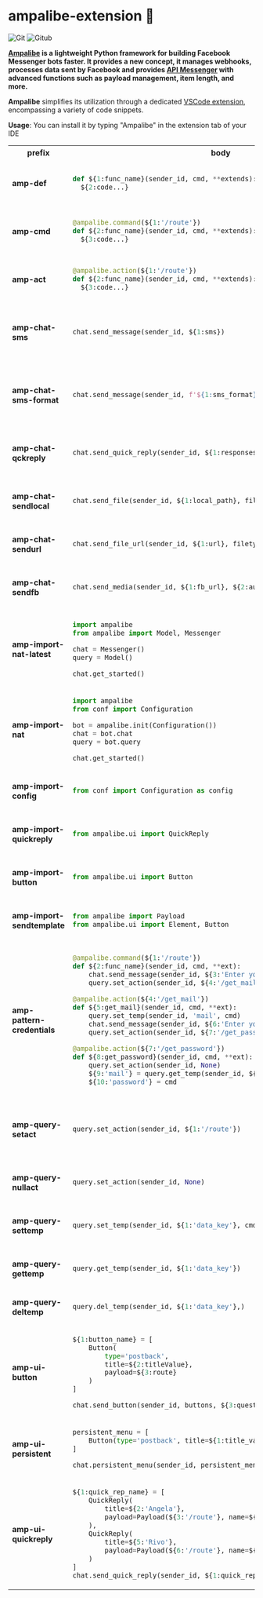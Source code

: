 
# ampalibe-extension 🥝

![Git](https://img.shields.io/badge/-Git-777?style=flat&logo=git&logoColor=F05032&labelColor=ffffff) ![Gitub](https://img.shields.io/badge/-Gitub-777?style=flat&logo=github&logoColor=777&labelColor=ffffff)

**[Ampalibe](https://github.com/iTeam-S/Ampalibe) is a lightweight Python framework for building Facebook Messenger bots faster. It provides a new concept, it manages webhooks, processes data sent by Facebook and provides [API Messenger](https://developers.facebook.com/docs/messenger-platform) with advanced functions such as payload management, item length, and more.**

**Ampalibe** simplifies its utilization through a dedicated [VSCode extension](https://github.com/RajaRakoto/ampalibe-extension), encompassing a variety of code snippets.

**Usage**: You can install it by typing "Ampalibe" in the extension tab of your IDE

<table>
<th>prefix</th>
<th>body</th>
<th>description</th>

<tr>
<td>
<strong>amp-def</strong>
</td>
<td>

```python
def ${1:func_name}(sender_id, cmd, **extends):
  ${2:code...}
```
</td>
<td>

>[basic]: Default function for ampalibe
</td>
</tr>

<tr>
<td>
<strong>amp-cmd</strong>
</td>
<td>

```python
@ampalibe.command(${1:'/route'})
def ${2:func_name}(sender_id, cmd, **extends):
  ${3:code...}
```
</td>
<td>

>[basic]: Create ampalibe command
</td>
</tr>

<tr>
<td>
<strong>amp-act</strong>
</td>
<td>

```python
@ampalibe.action(${1:'/route'})
def ${2:func_name}(sender_id, cmd, **extends):
  ${3:code...}
```
</td>
<td>

>[basic]: Create ampalibe action
</td>
</tr>

<tr>
<td>
<strong>amp-chat-sms</strong>
</td>
<td>

```python
chat.send_message(sender_id, ${1:sms})
```
</td>
<td>

>[chat]: Sends an SMS to the specified recipient
</td>
</tr>

<tr>
<td>
<strong>amp-chat-sms-format</strong>
</td>
<td>

```python
chat.send_message(sender_id, f'${1:sms_format}')
```
</td>
<td>

>[chat]: Sends an SMS to the specified recipient (format)
</td>
</tr>

<tr>
<td>
<strong>amp-chat-qckreply</strong>
</td>
<td>

```python
chat.send_quick_reply(sender_id, ${1:responses_buttons}, ${2:question})
```
</td>
<td>

>[chat]: create quick reply submit
</td>
</tr>

<tr>
<td>
<strong>amp-chat-sendlocal</strong>
</td>
<td>

```python
chat.send_file(sender_id, ${1:local_path}, filetype=${2:audio|video|file})
```
</td>
<td>

>[chat]: send local file to user
</td>
</tr>

<tr>
<td>
<strong>amp-chat-sendurl</strong>
</td>
<td>

```python
chat.send_file_url(sender_id, ${1:url}, filetype=${2:audio|video|file})
```
</td>
<td>

>[chat]: send URL file to user
</td>
</tr>

<tr>
<td>
<strong>amp-chat-sendfb</strong>
</td>
<td>

```python
chat.send_media(sender_id, ${1:fb_url}, ${2:audio|video|file})
```
</td>
<td>

>[chat]: send facebook file to user
</td>
</tr>

<tr>
<td>
<strong>amp-import-nat-latest</strong>
</td>
<td>

```python
import ampalibe
from ampalibe import Model, Messenger

chat = Messenger()
query = Model()

chat.get_started()
```
</td>
<td>

>[deps]: version>=1.1.4 - Import the native module for ampalibe
</td>
</tr>

<tr>
<td>
<strong>amp-import-nat</strong>
</td>
<td>

```python
import ampalibe
from conf import Configuration

bot = ampalibe.init(Configuration())
chat = bot.chat
query = bot.query

chat.get_started()
```
</td>
<td>

>[deps]: version<=1.0.7 - Import the native module for ampalibe
</td>
</tr>

<tr>
<td>
<strong>amp-import-config</strong>
</td>
<td>

```python
from conf import Configuration as config
```
</td>
<td>

>[deps]: Import config
</td>
</tr>

<tr>
<td>
<strong>amp-import-quickreply</strong>
</td>
<td>

```python
from ampalibe.ui import QuickReply
```
</td>
<td>

>[deps]: import quick reply deps
</td>
</tr>

<tr>
<td>
<strong>amp-import-button</strong>
</td>
<td>

```python
from ampalibe.ui import Button
```
</td>
<td>

>[deps]: import button deps
</td>
</tr>

<tr>
<td>
<strong>amp-import-sendtemplate</strong>
</td>
<td>

```python
from ampalibe import Payload
from ampalibe.ui import Element, Button
```
</td>
<td>

>[deps]: import send_template deps
</td>
</tr>

<tr>
<td>
<strong>amp-pattern-credentials</strong>
</td>
<td>

```python
@ampalibe.command(${1:'/route'})
def ${2:func_name}(sender_id, cmd, **ext):
    chat.send_message(sender_id, ${3:'Enter your mail'})
    query.set_action(sender_id, ${4:'/get_mail'})

@ampalibe.action(${4:'/get_mail'})
def ${5:get_mail}(sender_id, cmd, **ext):
    query.set_temp(sender_id, 'mail', cmd)
    chat.send_message(sender_id, ${6:'Enter your password'})
    query.set_action(sender_id, ${7:'/get_password'})

@ampalibe.action(${7:'/get_password'})
def ${8:get_password}(sender_id, cmd, **ext):
    query.set_action(sender_id, None)  
    ${9:'mail'} = query.get_temp(sender_id, ${9:'mail'})
    ${10:'password'} = cmd
```
</td>
<td>

>[pattern]: Generate credentials pattern
</td>
</tr>

<tr>
<td>
<strong>amp-query-setact</strong>
</td>
<td>

```python
query.set_action(sender_id, ${1:'/route'})
```
</td>
<td>

>[query]: Points to a specific route according to the argument
</td>
</tr>

<tr>
<td>
<strong>amp-query-nullact</strong>
</td>
<td>

```python
query.set_action(sender_id, None)
```
</td>
<td>

>[query]: Point action to null
</td>
</tr>

<tr>
<td>
<strong>amp-query-settemp</strong>
</td>
<td>

```python
query.set_temp(sender_id, ${1:'data_key'}, cmd)

```
</td>
<td>

>[query]: Create/Modify temporary data
</td>
</tr>

<tr>
<td>
<strong>amp-query-gettemp</strong>
</td>
<td>

```python
query.get_temp(sender_id, ${1:'data_key'})

```
</td>
<td>

>[query]: Get temporary data
</td>
</tr>

<tr>
<td>
<strong>amp-query-deltemp</strong>
</td>
<td>

```python
query.del_temp(sender_id, ${1:'data_key'},)

```
</td>
<td>

>[query]: Delete temporary data
</td>
</tr>

<tr>
<td>
<strong>amp-ui-button</strong>
</td>
<td>

```python
${1:button_name} = [
    Button(
        type='postback',
        title=${2:titleValue},
        payload=${3:route}
    )
]

chat.send_button(sender_id, buttons, ${3:question})
```
</td>
<td>

>[ui]: create button 
</td>
</tr>

<tr>
<td>
<strong>amp-ui-persistent</strong>
</td>
<td>

```python
persistent_menu = [
    Button(type='postback', title=${1:title_value}, payload=${2:route})
]

chat.persistent_menu(sender_id, persistent_menu)
```
</td>
<td>

>[ui]: create persistent menu
</td>
</tr>

<tr>
<td>
<strong>amp-ui-quickreply</strong>
</td>
<td>

```python
${1:quick_rep_name} = [
    QuickReply(
        title=${2:'Angela'},
        payload=Payload(${3:'/route'}, name=${2:'Angela'}, ref=${4:'id'})
    ),
    QuickReply(
        title=${5:'Rivo'},
        payload=Payload(${6:'/route'}, name=${5:'Rivo'}, ref=${7:'id'})
    )
]
chat.send_quick_reply(sender_id, ${1:quick_rep_name}, ${8:'Question?'})
```
</td>
<td>

>[ui]: create quickreply
</td>
</tr>

</table>

